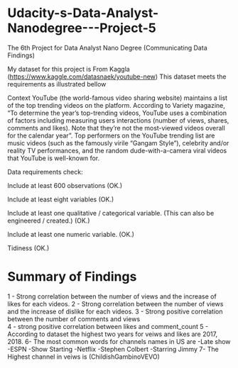 # Udacity-s-Data-Analyst-Nanodegree---Project-5

The 6th Project for Data Analyst Nano Degree (Communicating Data Findings)

My dataset for this project is From Kaggla (https://www.kaggle.com/datasnaek/youtube-new)
This dataset meets the requirements as illustrated bellow

Context
YouTube (the world-famous video sharing website) maintains a list of the top trending videos on the platform. According to Variety magazine, “To determine the year’s top-trending videos, YouTube uses a combination of factors including measuring users interactions (number of views, shares, comments and likes). Note that they’re not the most-viewed videos overall for the calendar year”. Top performers on the YouTube trending list are music videos (such as the famously virile “Gangam Style”), celebrity and/or reality TV performances, and the random dude-with-a-camera viral videos that YouTube is well-known for.

Data requirements check:

Include at least 600 observations (OK.)

Include at least eight variables (OK.)

Include at least one qualitative / categorical variable. (This can also be engineered / created.) (OK.)

Include at least one numeric variable. (OK.)

Tidiness (OK.)

# Summary of Findings
1 - Strong correlation between the number of views and the increase of likes for each videos.
2 - Strong correlation between the number of views and the increase of dislike for each videos.
3 - Strong positive correlation between the number of comments and views  
4 - strong positive correlation between likes and comment_count
5 - According to dataset the highest two years for veiws and likes are 2017, 2018.
6- The most common words for channels names in US are
    -Late show
    -ESPN
    -Show Starting
    -Netflix
    -Stephen Colbert
    -Starring Jimmy
7- The Highest channel in veiws is (ChildishGambinoVEVO)
